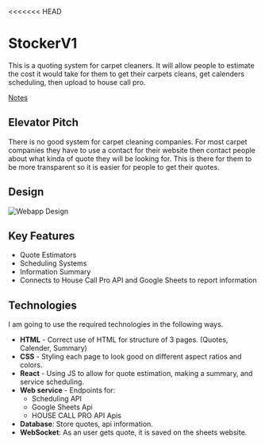 <<<<<<< HEAD
# StockerV1
This is a quoting system for carpet cleaners. It will allow people to estimate the cost it would take for them to get their carpets cleans, get calenders scheduling, then upload to house call pro. 

[Notes](notes.md)

## Elevator Pitch

There is no good system for carpet cleaning companies. For most carpet companies they have to use a contact for their website then contact people about what kinda of quote they will be looking for. This is there for them to be more transparent so it is easier for people to get their quotes.

## Design

![Webapp Design](image.png)

## Key Features

- Quote Estimators 
- Scheduling Systems
- Information Summary
- Connects to House Call Pro API and Google Sheets to report information
                
## Technologies
I am going to use the required technologies in the following ways.

- **HTML** - Correct use of HTML for structure of 3 pages. (Quotes, Calender, Summary)
- **CSS** - Styling each page to look good on different aspect ratios and colors.
- **React** - Using JS to allow for quote estimation, making a summary, and service scheduling.
- **Web service** - Endpoints for:
    - Scheduling API
    - Google Sheets Api
    - HOUSE CALL PRO API Apis
- **Database**: Store quotes, api information.
- **WebSocket**: As an user gets quote, it is saved on the sheets website.